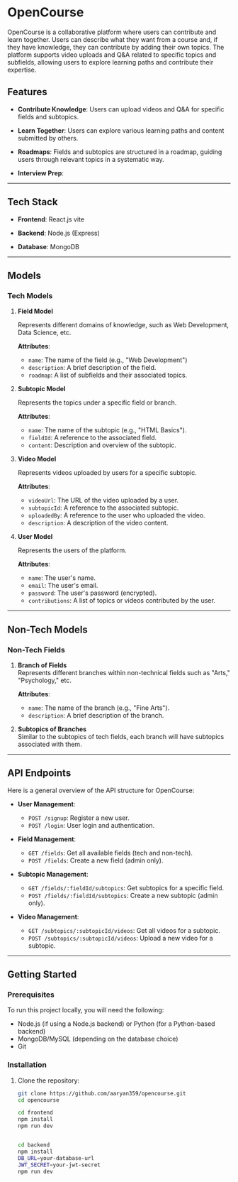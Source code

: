 # OpenCourse

OpenCourse is a collaborative platform where users can contribute and learn together. Users can describe what they want from a course and, if they have knowledge, they can contribute by adding their own topics. The platform supports video uploads and Q&A related to specific topics and subfields, allowing users to explore learning paths and contribute their expertise.

## Features

- **Contribute Knowledge**: Users can upload videos and Q&A for specific fields and subtopics.

- **Learn Together**: Users can explore various learning paths and content submitted by others.

- **Roadmaps**: Fields and subtopics are structured in a roadmap, guiding users through relevant topics in a systematic way.

- **Interview Prep**: 
---

## Tech Stack

- **Frontend**: React.js vite 

- **Backend**: Node.js (Express)

- **Database**: MongoDB 



---

## Models

### Tech Models

1. **Field Model**  

   Represents different domains of knowledge, such as Web Development, Data Science, etc.

   
   **Attributes**:

   - `name`: The name of the field (e.g., "Web Development")
   - `description`: A brief description of the field.
   - `roadmap`: A list of subfields and their associated topics.

2. **Subtopic Model** 

   Represents the topics under a specific field or branch.
   
   **Attributes**:
   - `name`: The name of the subtopic (e.g., "HTML Basics").
   - `fieldId`: A reference to the associated field.
   - `content`: Description and overview of the subtopic.


3. **Video Model**  

   Represents videos uploaded by users for a specific subtopic.
   
   **Attributes**:
   - `videoUrl`: The URL of the video uploaded by a user.
   - `subtopicId`: A reference to the associated subtopic.
   - `uploadedBy`: A reference to the user who uploaded the video.
   - `description`: A description of the video content.

4. **User Model**  

   Represents the users of the platform.
   
   **Attributes**:
   - `name`: The user's name.
   - `email`: The user's email.
   - `password`: The user's password (encrypted).
   - `contributions`: A list of topics or videos contributed by the user.

---

## Non-Tech Models




### Non-Tech Fields

1. **Branch of Fields**  
   Represents different branches within non-technical fields such as "Arts," "Psychology," etc.
   
   **Attributes**:
   - `name`: The name of the branch (e.g., "Fine Arts").
   - `description`: A brief description of the branch.

2. **Subtopics of Branches**  
   Similar to the subtopics of tech fields, each branch will have subtopics associated with them.

---

## API Endpoints

Here is a general overview of the API structure for OpenCourse:

- **User Management**:
  - `POST /signup`: Register a new user.
  - `POST /login`: User login and authentication.

- **Field Management**:
  - `GET /fields`: Get all available fields (tech and non-tech).
  - `POST /fields`: Create a new field (admin only).

- **Subtopic Management**:
  - `GET /fields/:fieldId/subtopics`: Get subtopics for a specific field.
  - `POST /fields/:fieldId/subtopics`: Create a new subtopic (admin only).

- **Video Management**:
  - `GET /subtopics/:subtopicId/videos`: Get all videos for a subtopic.
  - `POST /subtopics/:subtopicId/videos`: Upload a new video for a subtopic.

---


## Getting Started

### Prerequisites

To run this project locally, you will need the following:

- Node.js (if using a Node.js backend) or Python (for a Python-based backend)
- MongoDB/MySQL (depending on the database choice)
- Git

### Installation

1. Clone the repository:

   ```bash
   git clone https://github.com/aaryan359/opencourse.git
   cd opencourse

   cd frontend
   npm install
   npm run dev


   cd backend
   npm install
   DB_URL=your-database-url
   JWT_SECRET=your-jwt-secret
   npm run dev

   


 


